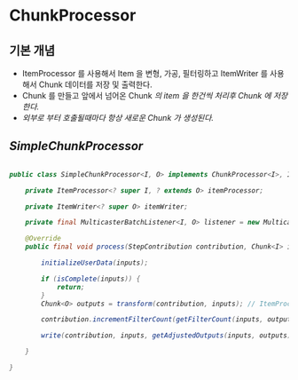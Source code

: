 # ChunkProcessor 

## 기본 개념

- ItemProcessor 를 사용해서 Item 을 변형, 가공, 필터링하고 ItemWriter 를 사용해서 Chunk 데이터를 저장 및 출력한다.
- Chunk<O> 를 만들고 앞에서 넘어온 Chunk<I> 의 item 을 한건씩 처리후 Chunk<O> 에 저장한다.
- 외부로 부터 호출될때마다 항상 새로운 Chunk 가 생성된다.

## SimpleChunkProcessor

```java

public class SimpleChunkProcessor<I, O> implements ChunkProcessor<I>, InitializingBean {

    private ItemProcessor<? super I, ? extends O> itemProcessor;

    private ItemWriter<? super O> itemWriter;

    private final MulticasterBatchListener<I, O> listener = new MulticasterBatchListener<>();

    @Override
    public final void process(StepContribution contribution, Chunk<I> inputs) throws Exception {

        initializeUserData(inputs);

        if (isComplete(inputs)) {
            return;
        }
        Chunk<O> outputs = transform(contribution, inputs); // ItemProcessor 에서 가공처리 된 아이템을 담은 Chunk<O> 를 반환

        contribution.incrementFilterCount(getFilterCount(inputs, outputs)); // ItemProcessor 필터링 도니 아이템 개수 저장

        write(contribution, inputs, getAdjustedOutputs(inputs, outputs)); // 가공 처리도니 Chunk<O> 의 List<Item> 를 ItemWriter 에게 전달

    }

}

```